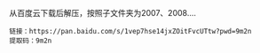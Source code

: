从百度云下载后解压，按照子文件夹为2007、2008....

```
链接：https://pan.baidu.com/s/1vep7hse14jxZOitFvcUTtw?pwd=9m2n 
提取码：9m2n
```